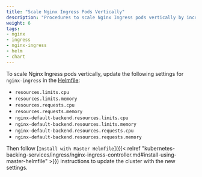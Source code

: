 ```yaml
---
title: "Scale Nginx Ingress Pods Vertically"
description: "Procedures to scale Nginx Ingress pods vertically by increasing CPU and memory limits"
weight: 6
tags:
- nginx
- ingress
- nginx-ingress
- helm
- chart
---
```


To scale Nginx Ingress pods vertically, update the following settings for `nginx-ingress` in the [Helmfile](https://github.com/cloudposse/helmfiles/blob/master/helmfile.d/0320.nginx-ingress.yaml):

* `resources.limits.cpu`
* `resources.limits.memory`
* `resources.requests.cpu`
* `resources.requests.memory`
* `nginx-default-backend.resources.limits.cpu`
* `nginx-default-backend.resources.limits.memory`
* `nginx-default-backend.resources.requests.cpu`
* `nginx-default-backend.resources.requests.memory`

Then follow [`Install with Master Helmfile`]({{< relref "kubernetes-backing-services/ingress/nginx-ingress-controller.md#install-using-master-helmfile" >}}) instructions to update the cluster with the new settings.
